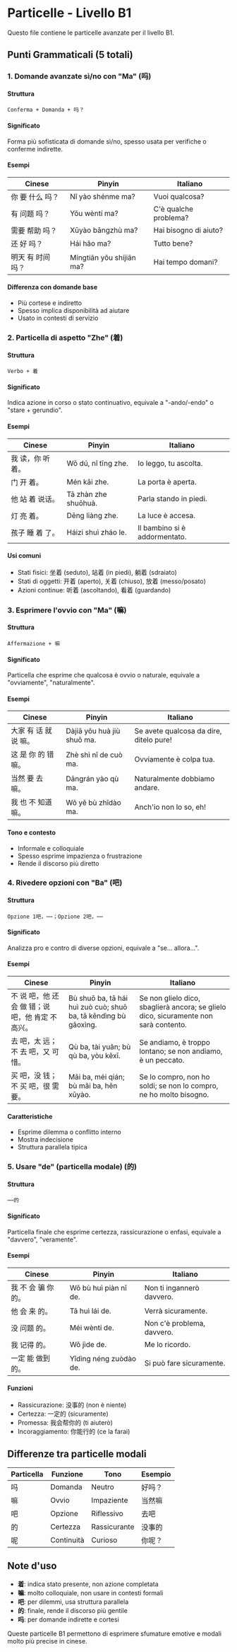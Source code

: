 # Particelle - Livello B1

Questo file contiene le particelle avanzate per il livello B1.

## Punti Grammaticali (5 totali)

### 1. Domande avanzate sì/no con "Ma" (吗)

#### Struttura

```text
Conferma + Domanda + 吗？
```

#### Significato

Forma più sofisticata di domande sì/no, spesso usata per verifiche o conferme indirette.

#### Esempi

| Cinese | Pinyin | Italiano |
| -------- | -------- | ---------- |
| 你 要 什么 吗？ | Nǐ yào shénme ma? | Vuoi qualcosa? |
| 有 问题 吗？ | Yǒu wèntí ma? | C'è qualche problema? |
| 需要 帮助 吗？ | Xūyào bāngzhù ma? | Hai bisogno di aiuto? |
| 还 好 吗？ | Hái hǎo ma? | Tutto bene? |
| 明天 有 时间 吗？ | Míngtiān yǒu shíjiān ma? | Hai tempo domani? |

#### Differenza con domande base

- Più cortese e indiretto
- Spesso implica disponibilità ad aiutare
- Usato in contesti di servizio

### 2. Particella di aspetto "Zhe" (着)

#### Struttura

```text
Verbo + 着
```

#### Significato

Indica azione in corso o stato continuativo, equivale a "-ando/-endo" o "stare + gerundio".

#### Esempi

| Cinese | Pinyin | Italiano |
| -------- | -------- | ---------- |
| 我 读，你 听 着。 | Wǒ dú, nǐ tīng zhe. | Io leggo, tu ascolta. |
| 门 开 着。 | Mén kāi zhe. | La porta è aperta. |
| 他 站 着 说话。 | Tā zhàn zhe shuōhuà. | Parla stando in piedi. |
| 灯 亮 着。 | Dēng liàng zhe. | La luce è accesa. |
| 孩子 睡 着 了。 | Háizi shuì zháo le. | Il bambino si è addormentato. |

#### Usi comuni

- Stati fisici: 坐着 (seduto), 站着 (in piedi), 躺着 (sdraiato)
- Stati di oggetti: 开着 (aperto), 关着 (chiuso), 放着 (messo/posato)
- Azioni continue: 听着 (ascoltando), 看着 (guardando)

### 3. Esprimere l'ovvio con "Ma" (嘛)

#### Struttura

```text
Affermazione + 嘛
```

#### Significato

Particella che esprime che qualcosa è ovvio o naturale, equivale a "ovviamente", "naturalmente".

#### Esempi

| Cinese | Pinyin | Italiano |
| -------- | -------- | ---------- |
| 大家 有 话 就 说 嘛。 | Dàjiā yǒu huà jiù shuō ma. | Se avete qualcosa da dire, ditelo pure! |
| 这 是 你 的 错 嘛。 | Zhè shì nǐ de cuò ma. | Ovviamente è colpa tua. |
| 当然 要 去 嘛。 | Dāngrán yào qù ma. | Naturalmente dobbiamo andare. |
| 我 也 不 知道 嘛。 | Wǒ yě bù zhīdào ma. | Anch'io non lo so, eh! |

#### Tono e contesto

- Informale e colloquiale
- Spesso esprime impazienza o frustrazione
- Rende il discorso più diretto

### 4. Rivedere opzioni con "Ba" (吧)

#### Struttura

```text
Opzione 1吧，⋯⋯；Opzione 2吧，⋯⋯
```

#### Significato

Analizza pro e contro di diverse opzioni, equivale a "se... allora...".

#### Esempi

| Cinese | Pinyin | Italiano |
| -------- | -------- | ---------- |
| 不 说 吧，他 还 会 做 错；说 吧，他 肯定 不 高兴。 | Bù shuō ba, tā hái huì zuò cuò; shuō ba, tā kěndìng bù gāoxìng. | Se non glielo dico, sbaglierà ancora; se glielo dico, sicuramente non sarà contento. |
| 去 吧，太 远；不 去 吧，又 可惜。 | Qù ba, tài yuǎn; bù qù ba, yòu kěxī. | Se andiamo, è troppo lontano; se non andiamo, è un peccato. |
| 买 吧，没 钱；不 买 吧，很 需要。 | Mǎi ba, méi qián; bù mǎi ba, hěn xūyào. | Se lo compro, non ho soldi; se non lo compro, ne ho molto bisogno. |

#### Caratteristiche

- Esprime dilemma o conflitto interno
- Mostra indecisione
- Struttura parallela tipica

### 5. Usare "de" (particella modale) (的)

#### Struttura

```text
⋯⋯的
```

#### Significato

Particella finale che esprime certezza, rassicurazione o enfasi, equivale a "davvero", "veramente".

#### Esempi

| Cinese | Pinyin | Italiano |
| -------- | -------- | ---------- |
| 我 不 会 骗 你 的。 | Wǒ bù huì piàn nǐ de. | Non ti ingannerò davvero. |
| 他 会 来 的。 | Tā huì lái de. | Verrà sicuramente. |
| 没 问题 的。 | Méi wèntí de. | Non c'è problema, davvero. |
| 我 记得 的。 | Wǒ jìde de. | Me lo ricordo. |
| 一定 能 做到 的。 | Yīdìng néng zuòdào de. | Si può fare sicuramente. |

#### Funzioni

- Rassicurazione: 没事的 (non è niente)
- Certezza: 一定的 (sicuramente)
- Promessa: 我会帮你的 (ti aiuterò)
- Incoraggiamento: 你能行的 (ce la farai)

## Differenze tra particelle modali

| Particella | Funzione | Tono | Esempio |
| ------------ | ---------- | ------ | --------- |
| 吗 | Domanda | Neutro | 好吗？ |
| 嘛 | Ovvio | Impaziente | 当然嘛 |
| 吧 | Opzione | Riflessivo | 去吧 |
| 的 | Certezza | Rassicurante | 没事的 |
| 呢 | Continuità | Curioso | 你呢？ |

## Note d'uso

- **着**: indica stato presente, non azione completata
- **嘛**: molto colloquiale, non usare in contesti formali
- **吧**: per dilemmi, usa struttura parallela
- **的**: finale, rende il discorso più gentile
- **吗**: per domande indirette e cortesi

Queste particelle B1 permettono di esprimere sfumature emotive e modali molto più precise in cinese.
